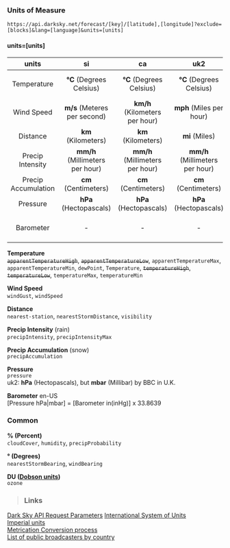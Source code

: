 ### Units of Measure
`https://api.darksky.net/forecast/[key]/[latitude],[longitude]?exclude=[blocks]&lang=[language]&units=[units]`

#### units=[units] 

|units|si|ca|uk2|us|auto|
|:----------:|:----------:|:----------:|:----------:|:----------:|:----------:|
|Temperature|**°C**  (Degrees Celsius)|**°C**  (Degrees Celsius)|**°C**  (Degrees Celsius)|**°F**  (Degrees Fahrenheit)|-|
|Wind Speed|**m/s**  (Meteres per second)|**km/h**  (Kilometers per hour)|**mph**  (Miles per hour)|**mph**  (Miles per hour)|-|
|Distance|**km**  (Kilometers)|**km**  (Kilometers)|**mi**  (Miles)|**mi**  (Miles)|-|
|Precip Intensity|**mm/h**  (Millimeters per hour)|**mm/h**  (Millimeters per hour)|**mm/h**  (Millimeters per hour)|**in/h**  (Inches per hour)|-|
|Precip Accumulation|**cm**  (Centimeters)|**cm**  (Centimeters)|**cm**  (Centimeters)|**in**  (Inches)|-|
|Pressure|**hPa**  (Hectopascals)|**hPa**  (Hectopascals)|**hPa**  (Hectopascals)|**mbar**  (Millibar)|-|
|Barometer|-|-|-|**in**  (inHg - Inches of Mercury)|-|

**Temperature**  
~~`apparentTemperatureHigh`~~, ~~`apparentTemperatureLow`~~, `apparentTemperatureMax`, `apparentTemperatureMin`, `dewPoint`, `Temperature`, ~~`temperatureHigh`~~, ~~`temperatureLow`~~, `temperatureMax`, `temperatureMin`  

**Wind Speed**  
`windGust`, `windSpeed`

**Distance**  
`nearest-station`, `nearestStormDistance`, `visibility`

**Precip Intensity** (rain)  
`precipIntensity`, `precipIntensityMax`

**Precip Accumulation** (snow)  
`precipAccumulation`

**Pressure**  
`pressure`  
uk2: **hPa** (Hectopascals), but **mbar** (Millibar) by BBC in U.K. 

**Barometer** en-US  
[Pressure hPa|mbar] = [Barometer in(inHg)] x 33.8639

### Common
**% (Percent)**  
`cloudCover`, `humidity`, `precipProbability`

**° (Degrees)**  
`nearestStormBearing`, `windBearing`

**DU ([Dobson units](https://en.wikipedia.org/wiki/Dobson_unit))**  
`ozone`



>### Links
[Dark Sky API Request Parameters](https://darksky.net/dev/docs#forecast-request)
[International System of Units](https://en.wikipedia.org/wiki/International_System_of_Units)  
[Imperial units](https://en.wikipedia.org/wiki/Imperial_units)  
[Metrication Conversion process](https://en.wikipedia.org/wiki/Metrication#Conversion_process)  
[List of public broadcasters by country](https://en.wikipedia.org/wiki/List_of_public_broadcasters_by_country)

